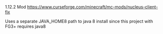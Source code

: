 1.12.2 Mod https://www.curseforge.com/minecraft/mc-mods/nucleus-client-fix

Uses a separate JAVA_HOME8 path to java 8 install since this project with FG3+ requires java8
